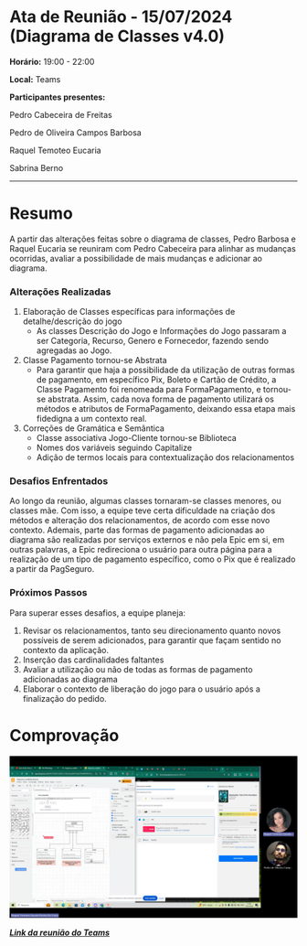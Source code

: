 # Ata de Reunião - 15/07/2024 (Diagrama de Classes v4.0)

**Horário:** 19:00 - 22:00

**Local:** Teams

**Participantes presentes:**

Pedro Cabeceira de Freitas

Pedro de Oliveira Campos Barbosa

Raquel Temoteo Eucaria

Sabrina Berno

---

# **Resumo**

A partir das alterações feitas sobre o diagrama de classes, Pedro Barbosa e Raquel Eucaria se reuniram com Pedro Cabeceira para alinhar as mudanças ocorridas, avaliar a possibilidade de mais mudanças e adicionar ao diagrama.

### Alterações Realizadas

1. Elaboração de Classes específicas para informações de detalhe/descrição do jogo
   - As classes Descrição do Jogo e Informações do Jogo passaram a ser Categoria, Recurso, Genero e Fornecedor, fazendo sendo agregadas ao Jogo.
2. Classe Pagamento tornou-se Abstrata
   - Para garantir que haja a possibilidade da utilização de outras formas de pagamento, em específico Pix, Boleto e Cartão de Crédito, a Classe Pagamento foi renomeada para FormaPagamento, e tornou-se abstrata. Assim, cada nova forma de pagamento utilizará os métodos e atributos de FormaPagamento, deixando essa etapa mais fidedigna a um contexto real.
3. Correções de Gramática e Semântica
   - Classe associativa Jogo-Cliente tornou-se Biblioteca
   - Nomes dos variáveis seguindo Capitalize
   - Adição de termos locais para contextualização dos relacionamentos

### Desafios Enfrentados

Ao longo da reunião, algumas classes tornaram-se classes menores, ou classes mãe. Com isso, a equipe teve certa dificuldade na criação dos métodos e alteração dos relacionamentos, de acordo com esse novo contexto. Ademais, parte das formas de pagamento adicionadas ao diagrama são realizadas por serviços externos e não pela Epic em si, em outras palavras, a Epic redireciona o usuário para outra página para a realização de um tipo de pagamento específico, como o Pix que é realizado a partir da PagSeguro.

### Próximos Passos

Para superar esses desafios, a equipe planeja:

1. Revisar os relacionamentos, tanto seu direcionamento quanto novos possíveis de serem adicionados, para garantir que façam sentido no contexto da aplicação.
2. Inserção das cardinalidades faltantes
3. Avaliar a utilização ou não de todas as formas de pagamento adicionadas ao diagrama
4. Elaborar o contexto de liberação do jogo para o usuário após a finalização do pedido.

# **Comprovação**

![Untitled](Untitled%202.png)

[**_Link da reunião do Teams_**](https://unbbr.sharepoint.com/sites/Arquitetura42/_layouts/15/stream.aspx?id=%2Fsites%2FArquitetura42%2FDocumentos%20Compartilhados%2FGeneral%2FRecordings%2FGeneral%2D20240715%5F212831%2DGrava%C3%A7%C3%A3o%20de%20Reuni%C3%A3o%2Emp4&referrer=StreamWebApp%2EWeb&referrerScenario=AddressBarCopied%2Eview%2Ef8b7e592%2Db902%2D4419%2Db78f%2D81a3f08dd14b)
